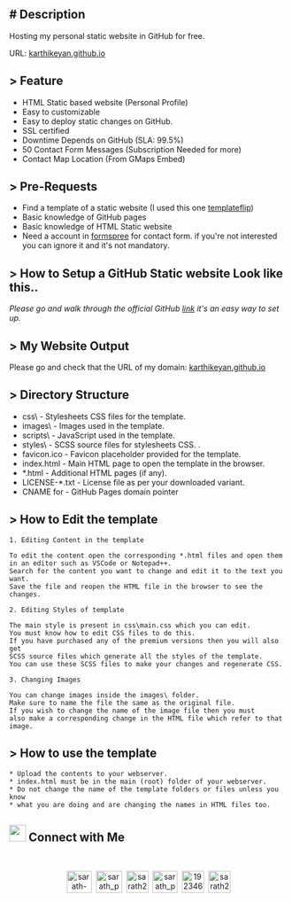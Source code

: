 ## # Description
Hosting my personal static website in GitHub for free.

URL: [karthikeyan.github.io](https://karthikeyanvelu.github.io/karthikeyan-website/)

## > Feature
- HTML Static based website (Personal Profile)
- Easy to customizable
- Easy to deploy static changes on GitHub.
- SSL certified
- Downtime Depends on GitHub (SLA: 99.5%)
- 50 Contact Form Messages (Subscription Needed for more)
- Contact Map Location (From GMaps Embed)

## > Pre-Requests
- Find a template of a static website (I used this one [templateflip](https://templateflip.com))
- Basic knowledge of GitHub pages 
- Basic knowledge of HTML Static website
- Need a account in [formspree](https://formspree.io/) for contact form. if you're not interested you can ignore it and it's not mandatory.

## > How to Setup a GitHub Static website Look like this..
_Please go and walk through the official GitHub [link](https://pages.github.com/) it's an easy way to set up._

## > My Website Output
Please go and check that the URL of my domain: [karthikeyan.github.io](https://karthikeyanvelu.github.io/karthikeyan-website/)

<!--- _Complete-Screenshot_

## <img src="https://user-images.githubusercontent.com/86669668/176893800-ae2fe310-6df1-4d2a-b220-8bceb8a79d7c.png" height= "350" width="200"> --->

## > Directory Structure

- css\              - Stylesheets CSS files for the template.
- images\           - Images used in the template.
- scripts\          - JavaScript used in the template.
- styles\           - SCSS source files for stylesheets CSS. .
- favicon.ico       - Favicon placeholder provided for the template.
- index.html        - Main HTML page to open the template in the browser.
- *.html            - Additional HTML pages (if any).
- LICENSE-*.txt     - License file as per your downloaded variant.
- CNAME for         - GitHub Pages domain pointer

## > How to Edit the template
```
1. Editing Content in the template

To edit the content open the corresponding *.html files and open them
in an editor such as VSCode or Notepad++.
Search for the content you want to change and edit it to the text you want.
Save the file and reopen the HTML file in the browser to see the changes.

2. Editing Styles of template

The main style is present in css\main.css which you can edit.
You must know how to edit CSS files to do this.
If you have purchased any of the premium versions then you will also get
SCSS source files which generate all the styles of the template.
You can use these SCSS files to make your changes and regenerate CSS.

3. Changing Images

You can change images inside the images\ folder.
Make sure to name the file the same as the original file.
If you wish to change the name of the image file then you must
also make a corresponding change in the HTML file which refer to that image.
```

## > How to use the template
```
* Upload the contents to your webserver.
* index.html must be in the main (root) folder of your webserver.
* Do not change the name of the template folders or files unless you know
* what you are doing and are changing the names in HTML files too.
```

## <img src="https://media.giphy.com/media/LnQjpWaON8nhr21vNW/giphy.gif" width='30'> <b>Connect with Me</b>
<br>
<p align="center">
<a href="https://www.linkedin.com/in/sarath-p-m/" target="blank"><img align="center" src="https://i.pinimg.com/originals/de/b4/6f/deb46f02a59e3b3a2aa58fac16290d63.gif" alt="sarath-p-m" height="40" width="45" /></a>
&nbsp;<a href="https://dev.to/sarath_pm" target="blank"><img align="center" src="https://res.cloudinary.com/practicaldev/image/fetch/s--0UiMFgbU--/c_limit%2Cf_auto%2Cfl_progressive%2Cq_66%2Cw_880/https://thepracticaldev.s3.amazonaws.com/i/0vbfzhjcsjs0u716x88o.gif" alt="sarath_pm" height="40" width="47" /></a>  
&nbsp;<a href="mailto:sarath2375@gmail.com" target="blank"><img align="center" src="https://user-images.githubusercontent.com/86669668/171339003-ef5b5c96-eac8-478c-a9cc-318ca9477fce.gif" alt="sarath2375@gmail.com" width="40" /></a>      
&nbsp;<a href="https://www.hackerrank.com/sarath_pm" target="blank"><img align="center" src="https://user-images.githubusercontent.com/86669668/171338019-50f8c8de-e1ac-4651-b2cf-1901eceb2e51.gif" alt="sarath_pm" height="40" width="45"></a>
&nbsp;<a href="https://stackoverflow.com/users/19234611" target="blank"><img align="center" src="https://user-images.githubusercontent.com/86669668/171333456-ac1d5e66-bd90-468b-a1bf-c030ba6a1fed.gif" alt="19234611" width="40" /></a>
&nbsp;<a href="skype:sarath2375?add" target="blank"><img align="center" src="https://user-images.githubusercontent.com/86669668/176819343-c1894b0e-8622-4a39-a34c-fd4125d32d4d.gif" alt="sarath2375" width="40" /></a>
